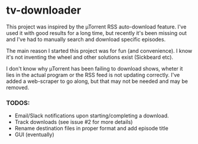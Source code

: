 # tv-downloader

This project was inspired by the µTorrent RSS auto-download feature. I've used it with good results for a long time, but recently it's been missing out and I've had to manually search and download specific episodes.

The main reason I started this project was for fun (and convenience). I know it's not inventing the wheel and other solutions exist (Sickbeard etc).

I don't know why µTorrent has been failing to download shows, wheter it lies in the actual program or the RSS feed is not updating correctly. I've added a web-scraper to go along, but that may not be needed and may be removed.

### TODOS:
* Email/Slack notifications upon starting/completing a download.
* Track downloads (see issue #2 for more details)
* Rename destination files in proper format and add episode title
* GUI (eventually)

